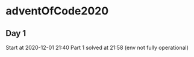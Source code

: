 # adventOfCode2020

## Day 1
Start at 2020-12-01 21:40
Part 1 solved at 21:58 (env not fully operational)